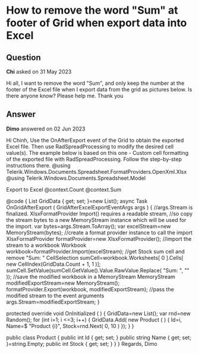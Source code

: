 # How to remove the word "Sum" at footer of Grid when export data into Excel

## Question

**Chi** asked on 31 May 2023

Hi all, I want to remove the word "Sum", and only keep the number at the footer of the Excel file when I export data from the grid as pictures below. Is there anyone know? Please help me. Thank you

## Answer

**Dimo** answered on 02 Jun 2023

Hi Chinh, Use the OnAfterExport event of the Grid to obtain the exported Excel file. Then use RadSpreadProcessing to modify the desired cell value(s). The example below is based on this one - Custom cell formatting of the exported file with RadSpreadProcessing. Follow the step-by-step instructions there. @using Telerik.Windows.Documents.Spreadsheet.FormatProviders.OpenXml.Xlsx
@using Telerik.Windows.Documents.Spreadsheet.Model

<TelerikGrid Data="@GridData"> <GridExport> <GridExcelExport OnAfterExport="@OnGridAfterExport" /> </GridExport> <GridAggregates> <GridAggregate Field="@nameof(Product.Name)" Aggregate="@GridAggregateType.Count" /> <GridAggregate Field="@nameof(Product.Stock)" Aggregate="@GridAggregateType.Sum" /> </GridAggregates> <GridToolBarTemplate> <GridCommandButton Command="ExcelExport"> Export to Excel </GridCommandButton> </GridToolBarTemplate> <GridColumns> <GridColumn Field="@nameof(Product.Name)"> <FooterTemplate> @context.Count </FooterTemplate> </GridColumn> <GridColumn Field="@nameof(Product.Stock)"> <FooterTemplate> @context.Sum </FooterTemplate> </GridColumn> </GridColumns> </TelerikGrid>

@code {
List<Product> GridData { get; set; }=new List<Product>(); async Task OnGridAfterExport ( GridAfterExcelExportEventArgs args ) { //args.Stream is finalized. XlsxFormatProvider Import() requires a readable stream, //so copy the stream bytes to a new MemoryStream instance which will be used for the import. var bytes=args.Stream.ToArray(); var excelStream=new MemoryStream(bytes); //create a format provider instance to call the import XlsxFormatProvider formatProvider=new XlsxFormatProvider(); //import the stream to a workbook Workbook workbook=formatProvider.Import(excelStream); //get Stock sum cell and remove "Sum: " CellSelection sumCell=workbook.Worksheets[ 0 ].Cells[ new CellIndex(GridData.Count + 1, 1 )];
sumCell.SetValue(sumCell.GetValue().Value.RawValue.Replace( "Sum: ", "" )); //save the modified workbook in a MemoryStream MemoryStream modifiedExportStream=new MemoryStream();
formatProvider.Export(workbook, modifiedExportStream); //pass the modified stream to the event arguments args.Stream=modifiedExportStream;
}

protected override void OnInitialized ( ) {
GridData=new List<Product>(); var rnd=new Random(); for (int i=1; i <=3; i++)
{
GridData.Add( new Product ( ) {
Id=i,
Name=$ "Product {i}",
Stock=rnd.Next( 0, 10 )
});
}
}

public class Product {
public int Id { get; set; }
public string Name { get; set; }=string.Empty;
public int Stock { get; set; }
}
} Regards, Dimo
